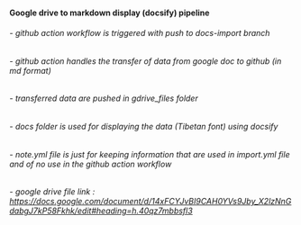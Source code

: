 #### Google drive to markdown display (docsify) pipeline

###### - github action workflow is triggered with push to docs-import branch
###### - github action handles the transfer of data from google doc to github (in md format)
###### - transferred data are pushed in gdrive_files folder 
###### - docs folder is used for displaying the data (Tibetan font) using docsify
###### - note.yml file is just for keeping information that are used in import.yml file and of no use in the github action workflow
###### - google drive file link : https://docs.google.com/document/d/14xFCYJvBI9CAH0YVs9Jby_X2lzNnGdabgJ7kP58Fkhk/edit#heading=h.40qz7mbbsfl3
